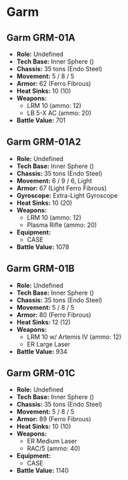 # Garm
## Garm GRM-01A
- **Role:** Undefined
- **Tech Base:** Inner Sphere ()
- **Chassis:** 35 tons (Endo Steel)
- **Movement:** 5 / 8 / 5
- **Armor:** 62 (Ferro Fibrous)
- **Heat Sinks:** 10 (10)
- **Weapons:**
  - LRM 10 (ammo: 12)
  - LB 5-X AC (ammo: 20)
- **Battle Value:** 701

## Garm GRM-01A2
- **Role:** Undefined
- **Tech Base:** Inner Sphere ()
- **Chassis:** 35 tons (Endo Steel)
- **Movement:** 6 / 9 / 6, Light
- **Armor:** 67 (Light Ferro Fibrous)
- **Gyroscope:** Extra-Light Gyroscope
- **Heat Sinks:** 10 (20)
- **Weapons:**
  - LRM 10 (ammo: 12)
  - Plasma Rifle (ammo: 20)
- **Equipment:**
  - CASE
- **Battle Value:** 1078

## Garm GRM-01B
- **Role:** Undefined
- **Tech Base:** Inner Sphere ()
- **Chassis:** 35 tons (Endo Steel)
- **Movement:** 5 / 8 / 5
- **Armor:** 80 (Ferro Fibrous)
- **Heat Sinks:** 12 (12)
- **Weapons:**
  - LRM 10 w/ Artemis IV (ammo: 12)
  - ER Large Laser
- **Battle Value:** 934

## Garm GRM-01C
- **Role:** Undefined
- **Tech Base:** Inner Sphere ()
- **Chassis:** 35 tons (Endo Steel)
- **Movement:** 5 / 8 / 5
- **Armor:** 89 (Ferro Fibrous)
- **Heat Sinks:** 10 (10)
- **Weapons:**
  - ER Medium Laser
  - RAC/5 (ammo: 40)
- **Equipment:**
  - CASE
- **Battle Value:** 1140

